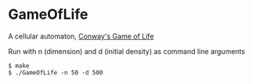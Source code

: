 # GameOfLife
A cellular automaton, [Conway's Game of Life](https://en.wikipedia.org/wiki/Conway%27s_Game_of_Life)


Run with n (dimension) and d (initial density) as command line arguments 
``` 
$ make
$ ./GameOfLife -n 50 -d 500
```
